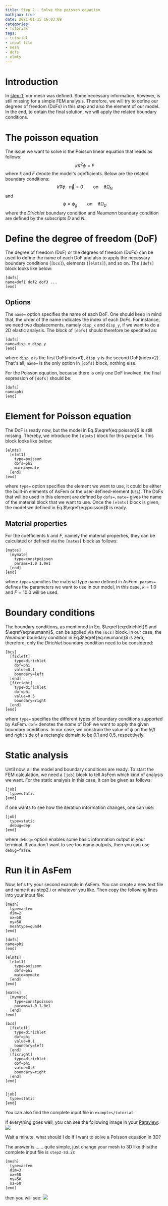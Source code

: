 ```yaml
---
title: Step 2 - Solve the poisson equation
mathjax: true
date: 2021-01-15 16:03:08
categories:
- Tutorial
tags:
- tutorial
- input file
- mesh
- dofs
- elmts
---
```


# Introduction
In [step-1](https://yangbai90.github.io/AsFem/2021/01/02/step-1/), our mesh was defined. Some necessary information, however, is still missing for a simple FEM analysis. Therefore, we will try to define our degrees of freedom (DoFs) in this step and also the element of our model. In the end, to obtain the final solution, we will apply the related boundary conditions.

# The poisson equation
The issue we want to solve is the Poisson linear equation that reads as follows:
$$
\begin{equation}
k\nabla^{2}\phi=F
\label{eq:poisson}
\tag{1}
\end{equation}
$$
where $k$ and $F$ denote the model's coefficients. Below are the related boundary conditions:
$$
\begin{equation}
k\nabla\phi\cdot\vec{n}=0\qquad\mathrm{on}\quad\partial\Omega_{N}
\label{eq:neumann}
\tag{2}
\end{equation}
$$
and
$$
\begin{equation}
\phi=\phi_{g}\qquad\mathrm{on}\quad\partial\Omega_{D}
\label{eq:dirichlet}
\tag{3}
\end{equation}
$$
where the *Dirichlet* boundary condition and *Neumann* boundary condition are defined by the subscripts $D$ and $N$.


# Define the degree of freedom (DoF)

The degree of freedom (DoF) or the degrees of freedom (DoFs) can be used to define the name of each DoF and also to apply the necessary boundary conditions (`[bcs]`), elements (`[elmts]`), and so on. The `[dofs]` block looks like below:
```
[dofs]
name=dof1 dof2 dof3 ...
[end]
```
## Options
The `name=`  option specifies the name of each DoF. One should keep in mind that, the order of the name indicates the index of each DoFs. For instance, we need two displacements, namely `disp_x` and `disp_y`, if we want to do a 2D elastic analysis. The block of `[dofs]` should therefore be specified as:
```
[dofs]
name=disp_x disp_y
[end]
```
where `disp_x` is the first DoF(index=1), `disp_y` is the second DoF(index=2). That's all, `name=` is the only option in `[dofs]` block, nothing else.

For the Poisson equation, because there is only one DoF involved, the final expression of `[dofs]` should be:
```
[dofs]
name=phi
[end]
```

# Element for Poisson equation
The DoF is ready now, but the model in Eq.$\eqref{eq:poisson}$ is still missing. Thereby, we introduce the `[elmts]` block for this purpose. This block looks like below:
```
[elmts]
  [elmt1]
    type=poisson
    dofs=phi
    mate=mymate
  [end]
[end]
```
where `type=` option specifies the element we want to use, it could be either the built-in elements of AsFem or the user-defined-element (`UEL`). The DoFs that will be used in this element are defined by `dofs=`. `mate=` gives the name of the material block that we want to use. Once the `[elmts]` block is given, the model we defined in Eq.$\eqref{eq:poisson}$ is ready.

## Material properties
For the coefficients $k$ and $F$, namely the material properties, they can be calculated or defined via the `[mates]` block as follows:
```
[mates]
  [mymate]
    type=constpoisson
    params=1.0 1.0e1
  [end]
[end]
```
where `type=` specifies the material type name defined in AsFem. `params=` defines the parameters we want to use in our model, in this case, $k=1.0$ and $F=10.0$ will be used.

# Boundary conditions
The boundary conditions, as mentioned in Eq. $\eqref{eq:dirichlet}$ and $\eqref{eq:neumann}$, can be applied via the `[bcs]` block. In our case, the *Neumann* boundary condition in Eq.$\eqref{eq:neumann}$ is zero, therefore, only the *Dirichlet* boundary condition need to be considered:
```
[bcs]
  [fixleft]
    type=dirichlet
    dof=phi
    value=0.1
    boundary=left
  [end]
  [fixright]
    type=dirichlet
    dof=phi
    value=0.5
    boundary=right
  [end]
[end]
```
where `type=` specifies the different types of boundary conditions supported by AsFem. `dof=` denotes the *name* of DoF we want to apply the given boundary conditions. In our case, we constrain the value of $\phi$ on the *left* and *right* side of a rectangle domain to be 0.1 and 0.5, respectively.


# Static analysis
Until now, all the model and boundary conditions are ready. To start the FEM calculation, we need a `[job]` block to tell AsFem which kind of analysis we want. For the static analysis in this case, it can be given as follows:
```
[job]
  type=static
[end]
```
if one wants to see how the iteration information changes, one can use:
```
[job]
  type=static
  debug=dep
[end]
```
where `debug=` option enables some basic information output in your terminal. If you don't want to see too many outputs, then you can use `debug=false`.



# Run it in AsFem
Now, let's try your second example in AsFem. You can create a new text file and name it as step2.i or whatever you like. Then copy the following lines into your input file:
```
[mesh]
  type=asfem
  dim=2
  nx=50
  ny=50
  meshtype=quad4
[end]

[dofs]
name=phi
[end]

[elmts]
  [elmt1]
    type=poisson
    dofs=phi
    mate=mymate
  [end]
[end]

[mates]
  [mymate]
    type=constpoisson
    params=1.0 1.0e1
  [end]
[end]

[bcs]
  [fixleft]
    type=dirichlet
    dof=phi
    value=0.1
    boundary=left
  [end]
  [fixright]
    type=dirichlet
    dof=phi
    value=0.5
    boundary=right
  [end]
[end]


[job]
  type=static
[end]
```
You can also find the complete input file in `examples/tutorial`.


If everything goes well, you can see the following image in your [Paraview](https://www.paraview.org/download/):
![](step2.jpeg)



Wait a minute, what should I do if I want to solve a Poisson equation in 3D?


The answer is ...... quite simple, just change your mesh to 3D like this(the complete input file is `step2-3d.i`):
```
[mesh]
  type=asfem
  dim=3
  nx=50
  ny=50
  nz=50
[end]
```
then you will see:
![](step2-3d.jpeg)
